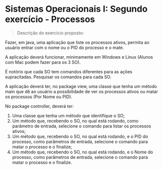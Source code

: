 # Sistemas Operacionais I: Segundo exercício - Processos
> Descrição do exercício proposto:

Fazer, em java, uma aplicação que liste os processos ativos, permita ao usuário entrar com o nome ou o PID do processo e o mate.

A aplicação deverá funcionar, minimamente em Windows e Linux (Alunos com Mac podem fazer para os 3 SO).

É notório que cada SO tem comandos diferentes para as ações supracitadas. Pesquisar os comandos para cada SO.

A aplicação deverá ter, no package view, uma classe que tenha um método main que dê ao usuário a possibilidade de ver os processos ativos ou matar os processos (Por Nome ou PID).

No package controller, deverá ter:

1.  Uma classe que tenha um método que identifique o SO;
2.  Um método que, recebendo o SO, no qual está rodando, como parâmetro de entrada, selecione o comando para listar os processos ativos;
3.  Um método que, recebendo o SO, no qual está rodando, e o PID do processo, como parâmetros de entrada, selecione o comando para matar o processo e o finalize;
4.  Um método que, recebendo o SO, no qual está rodando, e o Nome do processo, como parâmetros de entrada, selecione o comando para matar o processo e o finalize.
